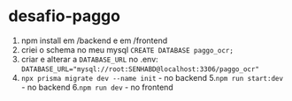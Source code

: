 # desafio-paggo

1. npm install em /backend e em /frontend
2. criei o schema no meu mysql ``CREATE DATABASE paggo_ocr;``
3. criar e alterar a ``DATABASE_URL`` no .env: ``DATABASE_URL="mysql://root:SENHABD@localhost:3306/paggo_ocr"``
4. ``npx prisma migrate dev --name init`` - no backend
5.``npm run start:dev`` - no backend
6.``npm run dev`` - no frontend